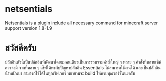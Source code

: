 # netsentials
Netsentials is a plugin include all necessary command for minecraft server support version 1.8-1.9

# สวัสดีครับ

ปลักอินตัวนี้เป็นปลักอินที่พัฒนาโดยผมคนเดียวเป็นการรวบรวมคำสั่งใหญ่ ๆ หลาย ๆ คำสั่งที่หลายเซิฟควรจะมี จากที่หลาย ๆ เซิฟได้พบกับปัญหาปลักอิน Essentials ไม่สามารถใช้งานได้ และเป็นปลักอินน้ำหนักเบา สามารถใช้ได้ในทุกเซิฟเวอร์ พยายามจะ build ให้ครบทุกเวอร์ชั่นนะครับ 

